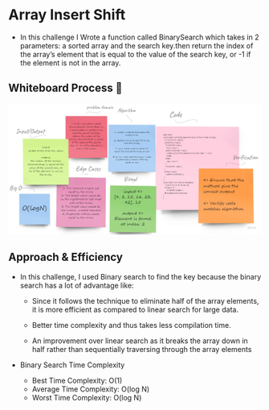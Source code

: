# Array Insert Shift

* In this challenge I Wrote a function called BinarySearch which takes in 2 parameters: a sorted array and the search key.then return the index of the array’s element that is equal to the value of the search key, or -1 if the element is not in the array.

## **Whiteboard Process 📝**

![img](./Array-Binary-Search.jpg)


## **Approach & Efficiency**

* In this challenge, I used Binary search to find the key because the binary search has a lot of advantage like:

     * Since it follows the technique to eliminate half of the array elements, it is more efficient as compared to linear search for large data.

     * Better time complexity and thus takes less compilation time.

     * An improvement over linear search as it breaks the array down in half rather than sequentially traversing through the array elements


* Binary Search Time Complexity

    * Best Time Complexity: O(1)
    * Average Time Complexity: O(log N)
    * Worst Time Complexity: O(log N)